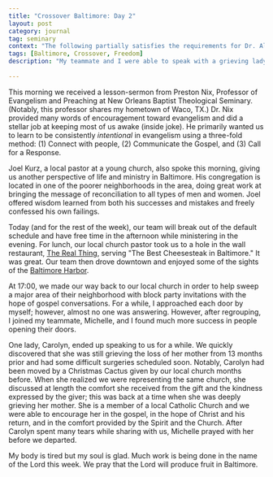 ```yaml
---
title: "Crossover Baltimore: Day 2"
layout: post
category: journal
tag: seminary
context: "The following partially satisfies the requirements for Dr. Alvin Reid's Crossover Baltimore class at Southeastern Baptist Theological Seminary."
tags: [Baltimore, Crossover, Freedom]
description: "My teammate and I were able to speak with a grieving lady in the neighborhood."
 
---
```


This morning we received a lesson-sermon from Preston Nix, Professor of Evangelism and Preaching at New Orleans Baptist Theological Seminary. (Notably, this professor shares my hometown of Waco, TX.) Dr. Nix provided many words of encouragement toward evangelism and did a stellar job at keeping most of us awake (inside joke). He primarily wanted us to learn to be consistently *intentional* in evangelism using a three-fold method: (1) Connect with people, (2) Communicate the Gospel, and (3) Call for a Response.

Joel Kurz, a local pastor at a young church, also spoke this morning, giving us another perspective of life and ministry in Baltimore. His congregation is located in one of the poorer neighborhoods in the area, doing great work at bringing the message of reconciliation to all types of men and women. Joel offered wisdom learned from both his successes and mistakes and freely confessed his own failings.

Today (and for the rest of the week), our team will break out of the default schedule and have free time in the afternoon while ministering in the evening. For lunch, our local church pastor took us to a hole in the wall restaurant, [The Real Thing](http://therealthingtowson.com), serving "The Best Cheesesteak in Baltimore." It was great. Our team then drove downtown and enjoyed some of the sights of the [Baltimore Harbor](http://baltimore.org/article/baltimore-inner-harbor). 

At 17:00, we made our way back to our local church in order to help sweep a major area of their neighborhood with block party invitations with the hope of gospel conversations. For a while, I approached each door by myself; however, almost no one was answering. However, after regrouping, I joined my teammate, Michelle, and I found much more success in people opening their doors. 

One lady, Carolyn, ended up speaking to us for a while. We quickly discovered that she was still grieving the loss of her mother from 13 months prior and had some difficult surgeries scheduled soon. Notably, Carolyn had been moved by a Christmas Cactus given by our local church months before. When she realized we were representing the same church, she discussed at length the comfort she received from the gift and the kindness expressed by the giver; this was back at a time when she was deeply grieving her mother. She is a member of a local Catholic Church and we were able to encourage her in the gospel, in the hope of Christ and his return, and in the comfort provided by the Spirit and the Church. After Carolyn spent many tears while sharing with us, Michelle prayed with her before we departed.

My body is tired but my soul is glad. Much work is being done in the name of the Lord this week. We pray that the Lord will produce fruit in Baltimore.